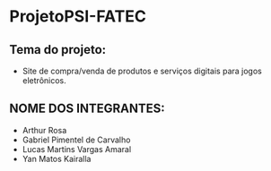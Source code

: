 # ProjetoPSI-FATEC #

## Tema do projeto: ##
- Site de compra/venda de produtos e serviços digitais para jogos eletrônicos.


## NOME DOS INTEGRANTES: ##

- Arthur Rosa
- Gabriel Pimentel de Carvalho
- Lucas Martins Vargas Amaral
- Yan Matos Kairalla

